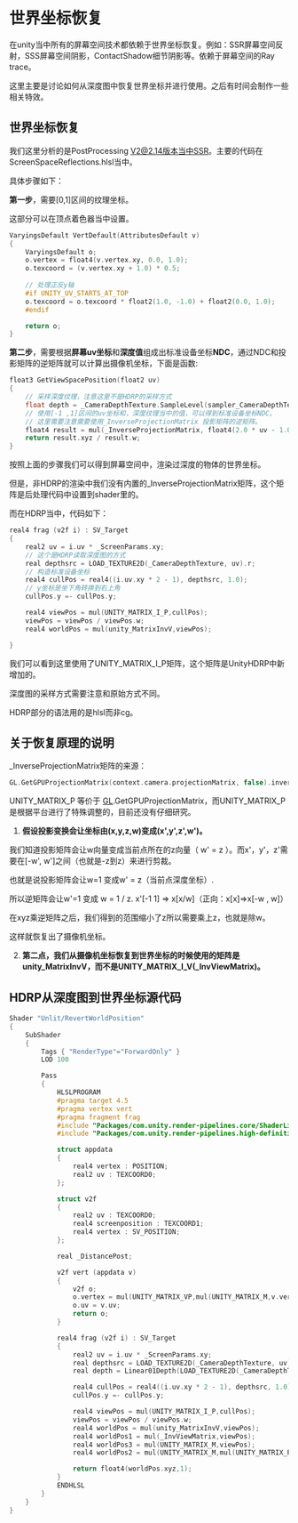 # 世界坐标恢复

在unity当中所有的屏幕空间技术都依赖于世界坐标恢复。例如：SSR屏幕空间反射，SSS屏幕空间阴影，ContactShadow细节阴影等。依赖于屏幕空间的Ray trace。

这里主要是讨论如何从深度图中恢复世界坐标并进行使用。之后有时间会制作一些相关特效。

## 世界坐标恢复

我们这里分析的是PostProcessing V2@2.14版本当中SSR。主要的代码在ScreenSpaceReflections.hlsl当中。

具体步骤如下：

**第一步**，需要[0,1]区间的纹理坐标。

这部分可以在顶点着色器当中设置。

```c
VaryingsDefault VertDefault(AttributesDefault v)
{
    VaryingsDefault o;
    o.vertex = float4(v.vertex.xy, 0.0, 1.0);
    o.texcoord = (v.vertex.xy + 1.0) * 0.5;
	
    // 处理正反y轴
    #if UNITY_UV_STARTS_AT_TOP
    o.texcoord = o.texcoord * float2(1.0, -1.0) + float2(0.0, 1.0);
    #endif

    return o;
}
```

**第二步**，需要根据**屏幕uv坐标**和**深度值**组成出标准设备坐标**NDC**，通过NDC和投影矩阵的逆矩阵就可以计算出摄像机坐标，下面是函数:

```c
float3 GetViewSpacePosition(float2 uv)
{
    // 采样深度纹理，注意这里不是HDRP的采样方式
    float depth = _CameraDepthTexture.SampleLevel(sampler_CameraDepthTexture, UnityStereoTransformScreenSpaceTex(uv), 0).r;
    // 使用[-1 ,1]区间的uv坐标和，深度纹理当中的值，可以得到标准设备坐标NDC。
    // 这里需要注意需要使用_InverseProjectionMatrix 投影矩阵的逆矩阵。
    float4 result = mul(_InverseProjectionMatrix, float4(2.0 * uv - 1.0, depth, 1.0));
    return result.xyz / result.w;
}
```

按照上面的步骤我们可以得到屏幕空间中，渲染过深度的物体的世界坐标。

但是，非HDRP的渲染中我们没有内置的_InverseProjectionMatrix矩阵，这个矩阵是后处理代码中设置到shader里的。

而在HDRP当中，代码如下：

```c
real4 frag (v2f i) : SV_Target
{
    real2 uv = i.uv * _ScreenParams.xy;
    // 这个是HDRP读取深度图的方式
    real depthsrc = LOAD_TEXTURE2D(_CameraDepthTexture, uv).r;
	// 构造标准设备坐标
    real4 cullPos = real4((i.uv.xy * 2 - 1), depthsrc, 1.0);
    // y坐标是坐下角转换到右上角
    cullPos.y =- cullPos.y;

    real4 viewPos = mul(UNITY_MATRIX_I_P,cullPos);
    viewPos = viewPos / viewPos.w;
    real4 worldPos = mul(unity_MatrixInvV,viewPos);

}
```

我们可以看到这里使用了UNITY_MATRIX_I_P矩阵，这个矩阵是UnityHDRP中新增加的。

深度图的采样方式需要注意和原始方式不同。

HDRP部分的语法用的是hlsl而非cg。

## 关于恢复原理的说明

 _InverseProjectionMatrix矩阵的来源：

```c
GL.GetGPUProjectionMatrix(context.camera.projectionMatrix, false).inverse;
```

UNITY_MATRIX_P 等价于 [GL](http://resetoter.cn/UnityDoc/ScriptReference/GL.html).GetGPUProjectionMatrix，而UNITY_MATRIX_P 是根据平台进行了特殊调整的，目前还没有仔细研究。

1. **假设投影变换会让坐标由(x,y,z,w)变成(x',y',z',w')。**

我们知道投影矩阵会让w向量变成当前点所在的z向量（ w' = z ）。而x'，y'，z'需要在[-w', w']之间（也就是-z到z）来进行剪裁。

也就是说投影矩阵会让w=1 变成w' = z（当前点深度坐标）.

所以逆矩阵会让w'=1 变成 w = 1 / z.   x'[-1 1] => x[x/w]（正向：x[x]=>x[-w , w]）

在xyz乘逆矩阵之后，我们得到的范围缩小了z所以需要乘上z，也就是除w。

这样就恢复出了摄像机坐标。

2. **第二点，我们从摄像机坐标恢复到世界坐标的时候使用的矩阵是unity_MatrixInvV，而不是UNITY_MATRIX_I_V(_InvViewMatrix)。**

## HDRP从深度图到世界坐标源代码

```c
Shader "Unlit/RevertWorldPosition"
{
    SubShader
    {
        Tags { "RenderType"="ForwardOnly" }
        LOD 100

        Pass
        {
            HLSLPROGRAM
            #pragma target 4.5
            #pragma vertex vert
            #pragma fragment frag
            #include "Packages/com.unity.render-pipelines.core/ShaderLibrary/Common.hlsl"
            #include "Packages/com.unity.render-pipelines.high-definition/Runtime/ShaderLibrary/ShaderVariables.hlsl"

            struct appdata
            {
                real4 vertex : POSITION;
                real2 uv : TEXCOORD0;
            };

            struct v2f
            {
                real2 uv : TEXCOORD0;
                real4 screenposition : TEXCOORD1;
                real4 vertex : SV_POSITION;
            };

            real _DistancePost;

            v2f vert (appdata v)
            {
                v2f o;
                o.vertex = mul(UNITY_MATRIX_VP,mul(UNITY_MATRIX_M,v.vertex));
                o.uv = v.uv;
                return o;
            }

            real4 frag (v2f i) : SV_Target
            {
                real2 uv = i.uv * _ScreenParams.xy;
                real depthsrc = LOAD_TEXTURE2D(_CameraDepthTexture, uv).r;
                real depth = Linear01Depth(LOAD_TEXTURE2D(_CameraDepthTexture, uv), _ZBufferParams);

                real4 cullPos = real4((i.uv.xy * 2 - 1), depthsrc, 1.0);
                cullPos.y =- cullPos.y;

                real4 viewPos = mul(UNITY_MATRIX_I_P,cullPos);
                viewPos = viewPos / viewPos.w;
                real4 worldPos = mul(unity_MatrixInvV,viewPos);
                real4 worldPos1 = mul(_InvViewMatrix,viewPos);
                real4 worldPos3 = mul(UNITY_MATRIX_M,viewPos);
                real4 worldPos2 = mul(UNITY_MATRIX_M,mul(UNITY_MATRIX_P,mul(UNITY_MATRIX_V,viewPos)));

                return float4(worldPos.xyz,1);
            }
            ENDHLSL
        }
    }
}

```



